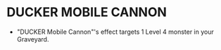 
# DUCKER MOBILE CANNON

*   "DUCKER Mobile Cannon"'s effect targets 1 Level 4 monster in your Graveyard.

  